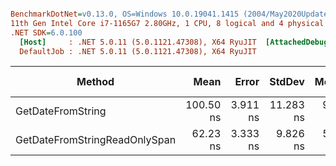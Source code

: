 ``` ini

BenchmarkDotNet=v0.13.0, OS=Windows 10.0.19041.1415 (2004/May2020Update/20H1)
11th Gen Intel Core i7-1165G7 2.80GHz, 1 CPU, 8 logical and 4 physical cores
.NET SDK=6.0.100
  [Host]     : .NET 5.0.11 (5.0.1121.47308), X64 RyuJIT  [AttachedDebugger]
  DefaultJob : .NET 5.0.11 (5.0.1121.47308), X64 RyuJIT


```
|                        Method |      Mean |    Error |    StdDev |   Median |  Gen 0 | Gen 1 | Gen 2 | Allocated |
|------------------------------ |----------:|---------:|----------:|---------:|-------:|------:|------:|----------:|
|             GetDateFromString | 100.50 ns | 3.911 ns | 11.283 ns | 96.36 ns | 0.0153 |     - |     - |      96 B |
| GetDateFromStringReadOnlySpan |  62.23 ns | 3.333 ns |  9.826 ns | 58.55 ns |      - |     - |     - |         - |
